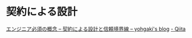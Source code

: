 # 契約による設計

[エンジニア必須の概念 – 契約による設計と信頼境界線 – yohgaki's blog](https://blog.ohgaki.net/design-by-contract-and-trust-boundary)
[  - Qiita](https://qiita.com/Kokudori/items/2e4bd32abf7abea3186f)
